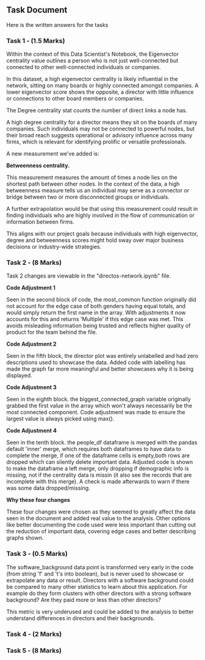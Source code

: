 ## Task Document

Here is the written answers for the tasks 


### Task 1 - (1.5 Marks)
Within the context of this Data Scientist's Notebook, the Eigenvector centrality value outlines a person who is not just well-connected but connected to other well-connected individuals or companies. 

In this dataset, a high eigenvector centrality is likely influential in the network, sitting on many boards or highly connected amongst companies. A lower eigenvector score shows the opposite, a director with little influence or connections to other board members or companies.

The Degree centrality stat counts the number of direct links a node has. 

A high degree centrality for a director means they sit on the boards of many companies. Such individuals may not be connected to powerful nodes, but their broad reach suggests operational or advisory influence across many firms, which is relevant for identifying prolific or versatile professionals.

A new measurement we've added is:

<b> Betweenness centrality. </b>

This measurement measures the amount of times a node lies on the shortest path between other nodes. In the context of the data, a high betweenness measure tells us an individual may serve as a connector or bridge between two or more disconnected groups or individuals. 

A further extrapolation would be that using this measurement could result in finding individuals who are highly involved in the flow of communication or information between firms.

This aligns with our project goals because individuals with high eigenvector, degree and betweenness scores might hold sway over major business decisions or industry-wide strategies.

### Task 2 - (8 Marks)
Task 2 changes are viewable in the "directos-network.ipynb" file.

<b> Code Adjustment 1 </b>

Seen in the second block of code, the most_common function originally did not account for the edge case of both genders having equal totals, and would simply return the first name in the array. With adjustments it now accounts for this and returns 'Multiple' if this edge case was met. This avoids misleading information being trusted and reflects higher quality of product for the team behind the file.

<b> Code Adjustment 2 </b>

Seen in the fifth block, the director plot was entirely unlabelled and had zero descriptions used to showcase the data. Added code with labelling has made the graph far more meaningful and better showcases why it is being displayed. 

<b> Code Adjustment 3 </b>

Seen in the eighth  block. the biggest_connected_graph variable originally grabbed the first value in the array which won't always necessarily be the most connected component. Code adjustment was made to ensure the largest value is always picked using max().

<b> Code Adjustment 4 </b>

Seen in the tenth block. the people_df dataframe is merged with the pandas default 'inner' merge, which requires both dataframes to have data to complete the merge, if one of the dataframe cells is empty,both rows are dropped which can sliently delete important data. Adjusted code is shown to make the dataframe a left merge, only dropping if demographic info is missing, not if the centrality data is missin (it also see the records that are incomplete with this merge). A check is made afterwards to warn if there was some data dropped/missing.

<b> Why these four changes </b>

These four changes were chosen as they seemed to greatly affect the data seen in the document and added real value to the analysis. Other options like better documenting the code used were less important than cutting out the reduction of important data, covering edge cases and better describing graphs shown. 

### Task 3 - (0.5 Marks)

The software_background data point is transformed very early in the code (from string 'f' and 't's into boolean), but is never used to showcase or extrapolate any data or result. Directors with a software background could be compared to many other statistics to learn about this application. For example do they form clusters with other directors with a strong software background? Are they paid more or less than other directors? 

This metric is very underused and could be added to the analysis to better understand differences in directors and their backgrounds.

### Task 4 - (2 Marks)


### Task 5 - (8 Marks)

